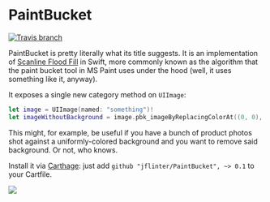# PaintBucket

[![Travis branch](https://img.shields.io/travis/jflinter/PaintBucket/master.svg)]()

PaintBucket is pretty literally what its title suggests. It is an implementation of [Scanline Flood Fill](https://en.wikipedia.org/wiki/Flood_fill#Scanline_fill) in Swift, more commonly known as the algorithm that the paint bucket tool in MS Paint uses under the hood (well, it uses something like it, anyway).

It exposes a single new category method on `UIImage`:

```swift
let image = UIImage(named: "something")!
let imageWithoutBackground = image.pbk_imageByReplacingColorAt((0, 0), withColor: UIColor.clearColor(), tolerance: 10)
```

This might, for example, be useful if you have a bunch of product photos shot against a uniformly-colored background and you want to remove said background. Or not, who knows.

Install it via [Carthage](https://github.com/Carthage/Carthage): just add `github "jflinter/PaintBucket", ~> 0.1` to your Cartfile.

![](http://i.giphy.com/scEmJ6yaTmhrO.gif)
